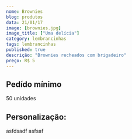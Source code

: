 ```yaml
---
nome: Brownies
blog: produtos
data: 21/01/17
image: [brownies.jpg]
image_title: ["Uma delícia"]
category: lembrancinhas
tags: lembrancinhas
published: true
descrição: "Brownies recheados com brigadeiro"
preço: R$ 5
---
```


## Pedído mínimo
50 unidades

## Personalização:
asfdsadf
asfsaf
